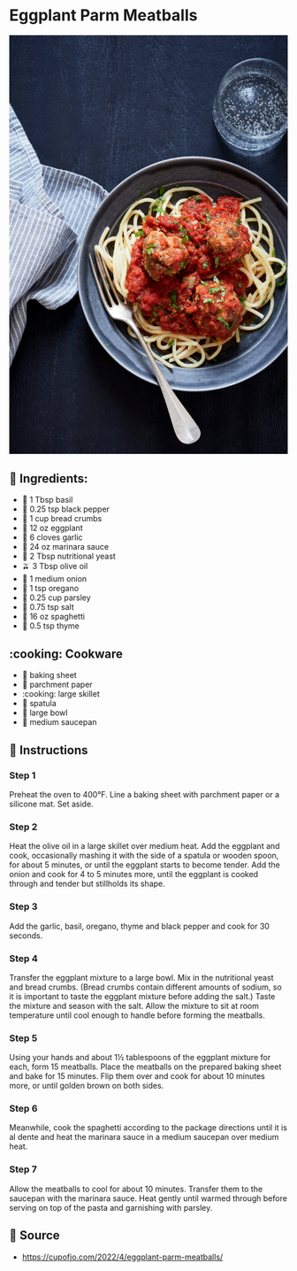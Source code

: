# Eggplant Parm Meatballs

![](../assets/images/eggplant-parm-meatballs.jpg)

## :salt: Ingredients:

- :herb: 1 Tbsp basil
- :salt: 0.25 tsp black pepper
- :bread: 1 cup bread crumbs
- :eggplant: 12 oz eggplant
- :garlic: 6 cloves garlic
- :tomato: 24 oz marinara sauce
- :microbe: 2 Tbsp nutritional yeast
- :olive: 3 Tbsp olive oil
- :onion: 1 medium onion
- :herb: 1 tsp oregano
- :herb: 0.25 cup parsley
- :salt: 0.75 tsp salt
- :spaghetti: 16 oz spaghetti
- :herb: 0.5 tsp thyme

## :cooking: Cookware

- :cookie: baking sheet
- :page_facing_up: parchment paper
- :cooking: large skillet
- :spoon: spatula
- :bowl_with_spoon: large bowl
- :shallow_pan_of_food: medium saucepan

## :pencil: Instructions

### Step 1

Preheat the oven to 400°F. Line a baking sheet with parchment paper or a silicone mat. Set aside.

### Step 2

Heat the olive oil in a large skillet over medium heat. Add the eggplant and cook, occasionally mashing it with the side of a spatula or wooden spoon, for about 5 minutes, or until the eggplant starts to become tender. Add the onion and cook for 4 to 5 minutes more, until the eggplant is cooked through and tender but stillholds its shape.

### Step 3

Add the garlic, basil, oregano, thyme and black pepper and cook for 30 seconds.

### Step 4

Transfer the eggplant mixture to a large bowl. Mix in the nutritional yeast and bread crumbs. (Bread crumbs contain different amounts of sodium, so it is important to taste the eggplant mixture before adding the salt.) Taste the mixture and season with the salt. Allow the mixture to sit at room temperature until cool enough to handle before forming the meatballs.

### Step 5

Using your hands and about 1½ tablespoons of the eggplant mixture for each, form 15 meatballs. Place the meatballs on the prepared baking sheet and bake for 15 minutes. Flip them over and cook for about 10 minutes more, or until golden brown on both sides.

### Step 6

Meanwhile, cook the spaghetti according to the package directions until it is al dente and heat the marinara sauce in a medium saucepan over medium heat.

### Step 7

Allow the meatballs to cool for about 10 minutes. Transfer them to the saucepan with the marinara sauce. Heat gently until warmed through before serving on top of the pasta and garnishing with parsley.

## :link: Source
- https://cupofjo.com/2022/4/eggplant-parm-meatballs/
